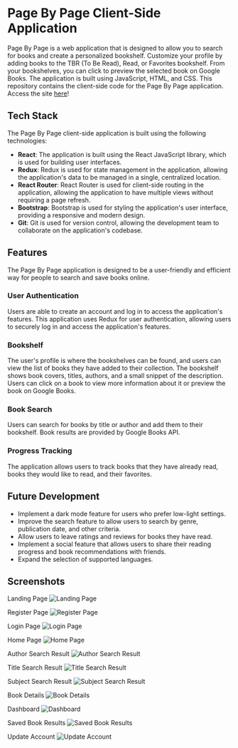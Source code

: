 # Page By Page Client-Side Application

Page By Page is a web application that is designed to allow you to search for books and create a personalized bookshelf. Customize your profile by adding books to the TBR (To Be Read), Read, or Favorites bookshelf. From your bookshelves, you can click to preview the selected book on Google Books. The application is built using JavaScript, HTML, and CSS. This repository contains the client-side code for the Page By Page application. Access the site [here](https://main.d2sh501brp4jaq.amplifyapp.com/)!

## Tech Stack

The Page By Page client-side application is built using the following technologies:

- **React**: The application is built using the React JavaScript library, which is used for building user interfaces.
- **Redux**: Redux is used for state management in the application, allowing the application's data to be managed in a single, centralized location.
- **React Router**: React Router is used for client-side routing in the application, allowing the application to have multiple views without requiring a page refresh.
- **Bootstrap**: Bootstrap is used for styling the application's user interface, providing a responsive and modern design.
- **Git**: Git is used for version control, allowing the development team to collaborate on the application's codebase.

## Features

The Page By Page application is designed to be a user-friendly and efficient way for people to search and save books online.

### User Authentication

Users are able to create an account and log in to access the application's features. This application uses Redux for user authentication, allowing users to securely log in and access the application's features.

### Bookshelf

The user's profile is where the bookshelves can be found, and users can view the list of books they have added to their collection. The bookshelf shows book covers, titles, authors, and a small snippet of the description. Users can click on a book to view more information about it or preview the book on Google Books.

### Book Search

Users can search for books by title or author and add them to their bookshelf. Book results are provided by Google Books API.

### Progress Tracking

The application allows users to track books that they have already read, books they would like to read, and their favorites.

## Future Development

- Implement a dark mode feature for users who prefer low-light settings.
- Improve the search feature to allow users to search by genre, publication date, and other criteria.
- Allow users to leave ratings and reviews for books they have read.
- Implement a social feature that allows users to share their reading progress and book recommendations with friends.
- Expand the selection of supported languages.

## Screenshots

Landing Page
![Landing Page](./public/landing-page-screenshot.png)

Register Page
![Register Page](./public/register-page-screenshot.png)

Login Page
![Login Page](./public/login-page-screenshot.png)

Home Page
![Home Page](./public/home-page-screenshot.png)

Author Search Result
![Author Search Result](./public/search-author-screenshot.png)

Title Search Result
![Title Search Result](./public/search-title-screenshot.png)

Subject Search Result
![Subject Search Result](./public/search-subject-screenshot.png)

Book Details
![Book Details](./public/book-details-screenshot.png)

Dashboard
![Dashboard](./public/dashboard-landing-page-screenshot.png)

Saved Book Results
![Saved Book Results](./public/user-books-screenshot.png)

Update Account
![Update Account](./public/update-account-screenshot.png)
